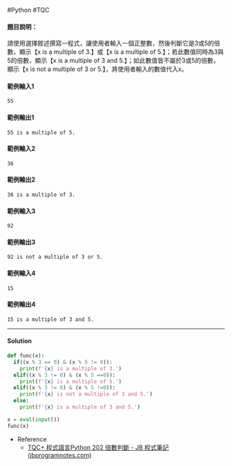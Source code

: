 #Python #TQC 
#### 題目說明：

請使用選擇敘述撰寫一程式，讓使用者輸入一個正整數，然後判斷它是3或5的倍數，顯示【x is a multiple of 3.】或【x is a multiple of 5.】；若此數值同時為3與5的倍數，顯示【x is a multiple of 3 and 5.】；如此數值皆不屬於3或5的倍數，顯示【x is not a multiple of 3 or 5.】，將使用者輸入的數值代入x。

#### 範例輸入1

```
55
```

#### 範例輸出1

```
55 is a multiple of 5.
```

#### 範例輸入2

```
36
```

#### 範例輸出2

```
36 is a multiple of 3.
```

#### 範例輸入3

```
92
```

#### 範例輸出3

```
92 is not a multiple of 3 or 5.
```

#### 範例輸入4

```
15
```

#### 範例輸出4

```
15 is a multiple of 3 and 5.
```

---
#### Solution

```python linenums="1"
def func(x):
  if((x % 3 == 0) & (x % 5 != 0)):
    print(f'{x} is a multiple of 3.')
  elif((x % 3 != 0) & (x % 5 ==0)):
    print(f'{x} is a multiple of 5.')
  elif((x % 3 != 0) & (x % 5 !=0)):
    print(f'{x} is not a multiple of 3 and 5.')
  else:
    print(f'{x} is a multiple of 3 and 5.')

x = eval(input())
func(x)

```
- Reference
	- [TQC+ 程式語言Python 202 倍數判斷 - JB 程式筆記 (jbprogramnotes.com)](https://jbprogramnotes.com/2020/05/tqc-%e7%a8%8b%e5%bc%8f%e8%aa%9e%e8%a8%80python-202-%e5%80%8d%e6%95%b8%e5%88%a4%e6%96%b7/)